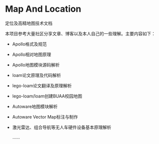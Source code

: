 # Map And Location
定位及高精地图技术文档

本项目参考大量社区分享文章、博客以及本人自己的一些理解。主要内容如下：

- Apollo格式及规范

- Apollo相对地图原理

- Apollo地图模块源码解析

- loam论文原理及代码解析

- lego-loam论文翻译及原理解析

- lego-loam/loam创建BUAA校园地图

- Autoware地图模块解析

- Autoware Vector Map标注与制作

- 激光雷达、组合导航等无人车硬件设备基本原理解析

  ......
